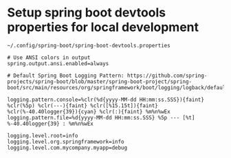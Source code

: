 # Setup spring boot devtools properties for local development

`~/.config/spring-boot/spring-boot-devtools.properties`

```properties
# Use ANSI colors in output
spring.output.ansi.enabled=always

# Default Spring Boot Logging Pattern: https://github.com/spring-projects/spring-boot/blob/master/spring-boot-project/spring-boot/src/main/resources/org/springframework/boot/logging/logback/defaults.xml

logging.pattern.console=%clr(%d{yyyy-MM-dd HH:mm:ss.SSS}){faint} %clr(%5p) %clr(---){faint} %clr([%15.15t]){faint} %clr(%-40.40logger{39}){cyan} %clr(:){faint} %m%n%wEx
logging.pattern.file=%d{yyyy-MM-dd HH:mm:ss.SSS} %5p --- [%t] %-40.40logger{39} : %m%n%wEx

logging.level.root=info
logging.level.org.springframework=info
logging.level.com.mycompany.myapp=debug

```
